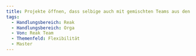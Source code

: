```yaml
---
title: Projekte öffnen, dass selbige auch mit gemischten Teams aus den Schwerpunkten(?) und dem DS Master(?) bearbeitet werden können.
tags:
  - Handlungsbereich: Reak
  - Handlungsbereich: Orga
  - Von: Reak Team
  - Themenfeld: Flexibilität
  - Master
---
```

